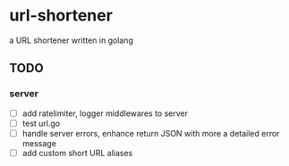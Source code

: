 # url-shortener

a URL shortener written in golang


## TODO
### server
- [ ] add ratelimiter, logger middlewares to server
- [ ] test url.go
- [ ] handle server errors, enhance return JSON with more a detailed error message
- [ ] add custom short URL aliases
